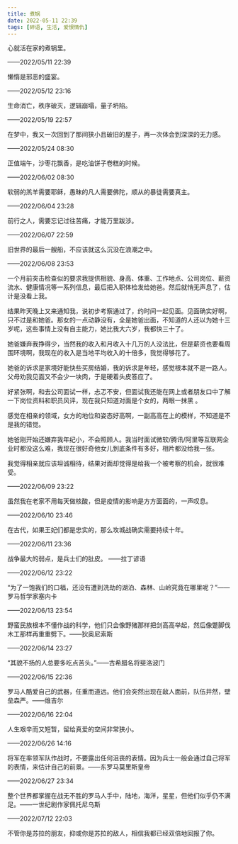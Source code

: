 ```yaml
---
title: 煮锅
date: 2022-05-11 22:39
tags: [碎语, 生活, 爱恨情仇]
---
```


心就活在家的煮锅里。

——2022/05/11 22:39

懒惰是邪恶的盛宴。

——2022/05/12 23:16

生命消亡，秩序破灭，逻辑崩塌，量子坍陷。

——2022/05/19 22:57

在梦中，我又一次回到了那间狭小且破旧的屋子，再一次体会到深深的无力感。

——2022/05/24 08:30

正值端午，沙枣花飘香，是吃油饼子卷糕的时候。

——2022/06/02 08:30

软弱的羔羊需要耶稣，愚昧的凡人需要佛陀，顺从的暴徒需要真主。

——2022/06/04 23:28

前行之人，需要忘记过往苦痛，才能万里跋涉。

——2022/06/07 22:59

旧世界的最后一艘船，不应该就这么沉没在浪潮之中。

——2022/06/08 23:53

一个月前突击检查似的要求我提供相貌、身高、体重、工作地点、公司岗位、薪资流水、健康情况等一系列信息，最后把入职体检发给她爸。然后就悄无声息了，估计是没看上我。

结果昨天晚上又来通知我，说初步考察通过了，约时间一起见面。见面确实好啊，只不过是和她爸。那女的一点动静没有，全是她爸出面，不知道的人还以为她十三岁呢，这些事情上没有自主能力，她比我大六岁，我都快三十了。

她爸嫌弃我挣得少，当然我的收入和月收入十几万的人没法比，但是薪资也要看周围环境啊，我现在的收入是当地平均收入的十倍多，我觉得够花了。

她爸的诉求是家境好能快些买房结婚，我的诉求是年轻，感觉根本就不是一路人。父母劝我见面又不会少一块肉，于是硬着头皮答应了。

好紧张啊，和去公司面试一样，忐忑不安，但面试我还能在网上或者朋友口中了解一下岗位资料和职员风评，现在我只知道对面是个女的，两眼一抹黑 。

感觉在相亲的领域，女方的地位和姿态好高啊，一副高高在上的模样，不知道是不是我的错觉。

她爸刚开始还嫌弃我年纪小，不会照顾人。我当时面试微软/腾讯/阿里等互联网企业时都没这么难，我现在很好奇他女儿到底条件有多好，相片都没给我一张。

我觉得相亲就应该坦诚相待，结果对面却觉得是给我一个被考察的机会，就很难受。

——2022/06/09 23:22

虽然我在老家不用每天做核酸，但是疫情的影响是方方面面的，一声叹息。

——2022/06/10 23:46

在古代，如果王妃们都是忠实的，那么攻城战确实需要持续十年。

——2022/06/11 23:36

战争最大的弱点，是兵士们的肚皮。 ——拉丁谚语

——2022/06/12 23:22

“为了一饱我们的口福，还没有遭到洗劫的湖泊、森林、山岭究竟在哪里呢？”——罗马哲学家塞内卡

——2022/06/13 23:54

野蛮民族根本不懂作战的科学，他们只会像野猪那样把剑高高举起，然后像蹩脚伐木工那样再重重劈下。——狄奥尼索斯

——2022/06/14 23:27

“其貌不扬的人总要多吃点苦头。”——古希腊名将斐洛波门

——2022/06/15 22:36

罗马人酷爱自己的武器，任重而道远。他们会突然出现在敌人面前，队伍井然，壁垒森严。——维吉尔

——2022/06/16 22:04

人生艰辛而又短暂，留给真爱的空间非常狭小。

——2022/06/26 14:16

将军在率领军队作战时，不要露出任何沮丧的表情。因为兵士一般会通过自己将军的表情，来估计自己的前景。——东罗马莫里斯皇帝

——2022/06/27 23:34

整个世界都掌握在战无不胜的罗马人手中，陆地，海洋，星星，但他们似乎仍不满足。——一世纪剧作家佩托尼乌斯

——2022/07/12 22:03

不管你是苏拉的朋友，抑或你是苏拉的敌人，相信我都已经双倍地回报了你。
